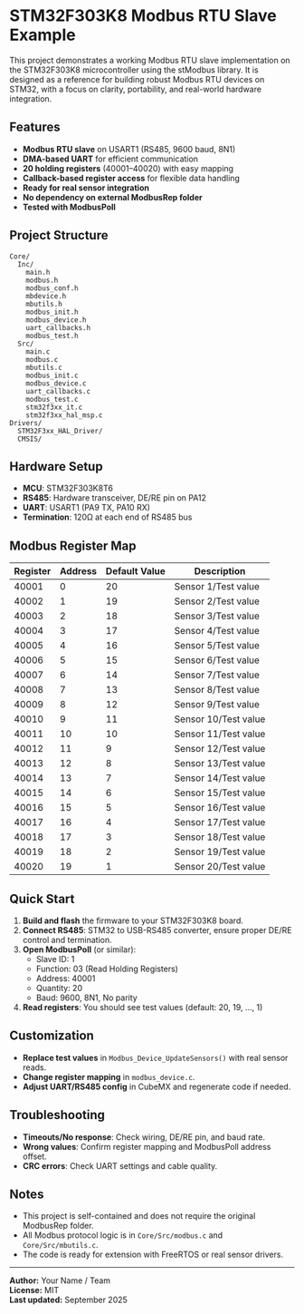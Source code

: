 # STM32F303K8 Modbus RTU Slave Example

This project demonstrates a working Modbus RTU slave implementation on the STM32F303K8 microcontroller using the stModbus library. It is designed as a reference for building robust Modbus RTU devices on STM32, with a focus on clarity, portability, and real-world hardware integration.

## Features

- **Modbus RTU slave** on USART1 (RS485, 9600 baud, 8N1)
- **DMA-based UART** for efficient communication
- **20 holding registers** (40001–40020) with easy mapping
- **Callback-based register access** for flexible data handling
- **Ready for real sensor integration**
- **No dependency on external ModbusRep folder**
- **Tested with ModbusPoll**

## Project Structure

```
Core/
  Inc/
    main.h
    modbus.h
    modbus_conf.h
    mbdevice.h
    mbutils.h
    modbus_init.h
    modbus_device.h
    uart_callbacks.h
    modbus_test.h
  Src/
    main.c
    modbus.c
    mbutils.c
    modbus_init.c
    modbus_device.c
    uart_callbacks.c
    modbus_test.c
    stm32f3xx_it.c
    stm32f3xx_hal_msp.c
Drivers/
  STM32F3xx_HAL_Driver/
  CMSIS/
```

## Hardware Setup

- **MCU**: STM32F303K8T6
- **RS485**: Hardware transceiver, DE/RE pin on PA12
- **UART**: USART1 (PA9 TX, PA10 RX)
- **Termination**: 120Ω at each end of RS485 bus

## Modbus Register Map

| Register | Address | Default Value | Description          |
| -------- | ------- | ------------- | -------------------- |
| 40001    | 0       | 20            | Sensor 1/Test value  |
| 40002    | 1       | 19            | Sensor 2/Test value  |
| 40003    | 2       | 18            | Sensor 3/Test value  |
| 40004    | 3       | 17            | Sensor 4/Test value  |
| 40005    | 4       | 16            | Sensor 5/Test value  |
| 40006    | 5       | 15            | Sensor 6/Test value  |
| 40007    | 6       | 14            | Sensor 7/Test value  |
| 40008    | 7       | 13            | Sensor 8/Test value  |
| 40009    | 8       | 12            | Sensor 9/Test value  |
| 40010    | 9       | 11            | Sensor 10/Test value |
| 40011    | 10      | 10            | Sensor 11/Test value |
| 40012    | 11      | 9             | Sensor 12/Test value |
| 40013    | 12      | 8             | Sensor 13/Test value |
| 40014    | 13      | 7             | Sensor 14/Test value |
| 40015    | 14      | 6             | Sensor 15/Test value |
| 40016    | 15      | 5             | Sensor 16/Test value |
| 40017    | 16      | 4             | Sensor 17/Test value |
| 40018    | 17      | 3             | Sensor 18/Test value |
| 40019    | 18      | 2             | Sensor 19/Test value |
| 40020    | 19      | 1             | Sensor 20/Test value |

## Quick Start

1. **Build and flash** the firmware to your STM32F303K8 board.
2. **Connect RS485**: STM32 to USB-RS485 converter, ensure proper DE/RE control and termination.
3. **Open ModbusPoll** (or similar):
   - Slave ID: 1
   - Function: 03 (Read Holding Registers)
   - Address: 40001
   - Quantity: 20
   - Baud: 9600, 8N1, No parity
4. **Read registers**: You should see test values (default: 20, 19, ..., 1)

## Customization

- **Replace test values** in `Modbus_Device_UpdateSensors()` with real sensor reads.
- **Change register mapping** in `modbus_device.c`.
- **Adjust UART/RS485 config** in CubeMX and regenerate code if needed.

## Troubleshooting

- **Timeouts/No response**: Check wiring, DE/RE pin, and baud rate.
- **Wrong values**: Confirm register mapping and ModbusPoll address offset.
- **CRC errors**: Check UART settings and cable quality.

## Notes

- This project is self-contained and does not require the original ModbusRep folder.
- All Modbus protocol logic is in `Core/Src/modbus.c` and `Core/Src/mbutils.c`.
- The code is ready for extension with FreeRTOS or real sensor drivers.

---

**Author:** Your Name / Team  
**License:** MIT  
**Last updated:** September 2025
